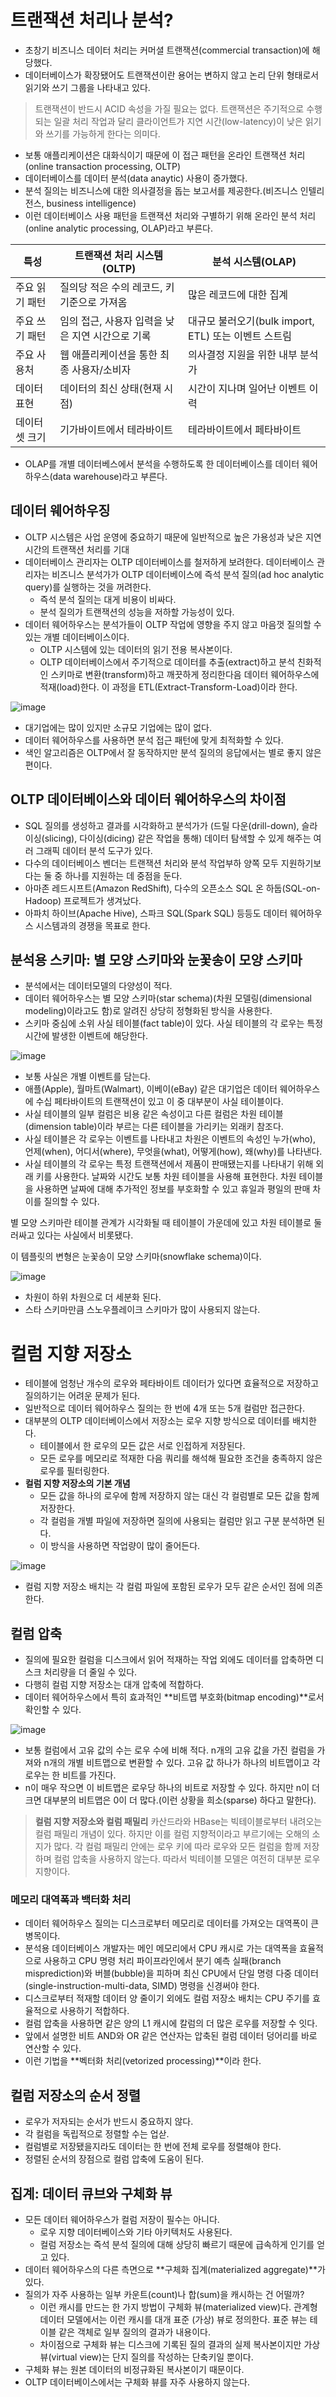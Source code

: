 # 트랜잭션 처리나 분석?

- 초창기 비즈니스 데이터 처리는 커머셜 트랜잭션(commercial transaction)에 해당했다.
- 데이터베이스가 확장됐어도 트랜잭션이란 용어는 변하지 않고 논리 단위 형태로서 읽기와 쓰기 그룹을 나타내고 있다.

> 트랜잭션이 반드시 ACID 속성을 가질 필요는 없다. 트랜잭션은 주기적으로 수행되는 일괄 처리 작업과 달리 클라이언트가 지연 시간(low-latency)이 낮은 읽기와 쓰기를 가능하게 한다는 의미다.

- 보통 애플리케이션은 대화식이기 때문에 이 접근 패턴을 온라인 트랜잭션 처리(online transaction processing, OLTP)
- 데이터베이스를 데이터 분석(data anaytic) 사용이 증가했다.
- 분석 질의는 비즈니스에 대한 의사결정을 돕는 보고서를 제공한다.(비즈니스 인텔리전스, business intelligence)
- 이런 데이터베이스 사용 패턴을 트랜잭션 처리와 구별하기 위해 온라인 분석 처리(online analytic processing, OLAP)라고 부른다.

| 특성 | 트랜잭션 처리 시스템(OLTP) | 분석 시스템(OLAP) |
| --- | --- | --- |
| 주요 읽기 패턴 | 질의당 적은 수의 레코드, 키 기준으로 가져옴 | 많은 레코드에 대한 집계 |
| 주요 쓰기 패턴 | 임의 접근, 사용자 입력을 낮은 지연 시간으로 기록 | 대규모 불러오기(bulk import, ETL) 또는 이벤트 스트림 |
| 주요 사용처 | 웹 애플리케이션을 통한 최종 사용자/소비자 | 의사결정 지원을 위한 내부 분석가 |
| 데이터 표현 | 데이터의 최신 상태(현재 시점) | 시간이 지나며 일어난 이벤트 이력 |
| 데이터셋 크기 | 기가바이트에서 테라바이트 | 테라바이트에서 페타바이트 |
- OLAP를 개별 데이터베스에서 분석을 수행하도록 한 데이터베이스를 데이터 웨어하우스(data warehouse)라고 부른다.

## 데이터 웨어하우징

- OLTP 시스템은 사업 운영에 중요하기 때문에 일반적으로 높은 가용성과 낮은 지연 시간의 트랜잭션 처리를 기대
- 데이터베이스 관리자는 OLTP 데이터베이스를 철저하게 보려한다. 데이터베이스 관리자는 비즈니스 분석가가 OLTP 데이터베이스에 즉석 분석 질의(ad hoc analytic query)를 실행하는 것을 꺼려한다.
    - 즉석 분석 질의는 대게 비용이 비싸다.
    - 분석 질의가 트랜잭션의 성능을 저하할 가능성이 있다.
- 데이터 웨어하우스는 분석가들이 OLTP 작업에 영향을 주지 않고 마음껏 질의할 수 있는 개별 데이터베이스이다.
    - OLTP 시스템에 있는 데이터의 읽기 전용 복사본이다.
    - OLTP 데이터베이스에서 주기적으로 데이터를 추출(extract)하고 분석 친화적인 스키마로 변환(transform)하고 깨끗하게 정리한다음 데이터 웨어하우스에 적재(load)한다. 이 과정을 ETL(Extract-Transform-Load)이라 한다.

![image](https://github.com/eastperson/23-11-DesigningDataIntensiveApplications/assets/66561524/0d8ac831-7845-4fed-96ce-e51977477654)

- 대기업에는 많이 있지만 소규모 기업에는 많이 없다.
- 데이터 웨어하우스를 사용하면 분석 접근 패턴에 맞게 최적화할 수 있다.
- 색인 알고리즘은 OLTP에서 잘 동작하지만 분석 질의의 응답에서는 별로 좋지 않은 편이다.

## OLTP 데이터베이스와 데이터 웨어하우스의 차이점

- SQL 질의를 생성하고 결과를 시각화하고 분석가가 (드릴 다운(drill-down), 슬라이싱(slicing), 다이싱(dicing) 같은 작업을 통해) 데이터 탐색할 수 있게 해주는 여러 그래픽 데이터 분석 도구가 있다.
- 다수의 데이터베이스 벤더는 트랜잭션 처리와 분석 작업부하 양쪽 모두 지원하기보다는 둘 중 하나를 지원하는 데 중점을 둔다.
- 아마존 레드시프트(Amazon RedShift), 다수의 오픈소스 SQL 온 하둡(SQL-on-Hadoop) 프로젝트가 생겨났다.
- 아파치 하이브(Apache Hive), 스파크 SQL(Spark SQL) 등등도 데이터 웨어하우스 시스템과의 경쟁을 목표로 한다.

## 분석용 스키마: 별 모양 스키마와 눈꽃송이 모양 스키마

- 분석에서는 데이터모델의 다양성이 적다.
- 데이터 웨어하우스는 별 모양 스키마(star schema)(차원 모델링(dimensional modeling)이라고도 함)로 알려진 상당히 정형화된 방식을 사용한다.
- 스키마 중심에 소위 사실 테이블(fact table)이 있다. 사실 테이블의 각 로우는 특정 시간에 발생한 이벤트에 해당한다.

![image](https://github.com/eastperson/23-11-DesigningDataIntensiveApplications/assets/66561524/a759872f-57f8-4c84-b073-10a9c0d87434)

- 보통 사실은 개별 이벤트를 담는다.
- 애플(Apple),  월마트(Walmart), 이베이(eBay) 같은 대기업은 데이터 웨어하우스에 수십 페타바이트의 트랜잭션이 있고 이 중 대부분이 사실 테이블이다.
- 사실 테이블의 일부 컬럼은 비용 같은 속성이고 다른 컬럼은 차원 테이블(dimension table)이라 부르는 다른 테이블을 가리키는 외래키 참조다.
- 사실 테이블은 각 로우는 이벤트를 나타내고 차원은 이벤트의 속성인 누가(who), 언제(when), 어디서(where), 무엇을(what), 어떻게(how), 왜(why)를 나타낸다.
- 사실 테이블의 각 로우는 특정 트랜잭션에서 제품이 판매됐는지를 나타내기 위해 외래 키를 사용한다. 날짜와 시간도 보통 차원 테이블을 사용해 표현한다. 차원 테이블을 사용하면 날짜에 대해 추가적인 정보를 부호화할 수 있고 휴일과 평일의 판매 차이를 질의할 수 있다.

별 모양 스키마란 테이블 관계가 시각화될 때 테이블이 가운데에 있고 차원 테이블로 둘러싸고 있다는 사실에서 비롯됐다.

이 템플릿의 변형은 눈꽃송이 모양 스키마(snowflake schema)이다.

![image](https://github.com/eastperson/23-11-DesigningDataIntensiveApplications/assets/66561524/94dad9b1-ba75-450f-87b7-898c022c8062)

- 차원이 하위 차원으로 더 세분화 된다.
- 스타 스키마만큼 스노우플레이크 스키마가 많이 사용되지 않는다.

# 컬럼 지향 저장소

- 테이블에 엄청난 개수의 로우와 페타바이트 데이터가 있다면 효율적으로 저장하고 질의하기는 어려운 문제가 된다.
- 일반적으로 데이터 웨어하우스 질의는 한 번에 4개 또는 5개 컬럼만 접근한다.
- 대부분의 OLTP 데이터베이스에서 저장소는 로우 지향 방식으로 데이터를 배치한다.
    - 테이블에서 한 로우의 모든 값은 서로 인접하게 저장된다.
    - 모든 로우를 메모리로 적재한 다음 쿼리를 해석해 필요한 조건을 충족하지 않은 로우를 필터링한다.
- **컬럼 지향 저장소의 기본 개념**
    - 모든 값을 하나의 로우에 함께 저장하지 않는 대신 각 컬럼별로 모든 값을 함께 저장한다.
    - 각 컬럼을 개별 파일에 저장하면 질의에 사용되는 컬럼만 읽고 구분 분석하면 된다.
    - 이 방식을 사용하면 작업량이 많이 줄어든다.

![image](https://github.com/eastperson/23-11-DesigningDataIntensiveApplications/assets/66561524/46e6b08a-4e9d-43b7-b460-585cb1247354)

- 컬럼 지향 저장소 배치는 각 컬럼 파일에 포함된 로우가 모두 같은 순서인 점에 의존한다.

## 컬럼 압축

- 질의에 필요한 컬럼을 디스크에서 읽어 적재하는 작업 외에도 데이터를 압축하면 디스크 처리량을 더 줄일 수 있다.
- 다행히 컬럼 지향 저장소는 대개 압축에 적합하다.
- 데이터 웨어하우스에서 특히 효과적인 **비트맵 부호화(bitmap encoding)**로서 확인할 수 있다.

![image](https://github.com/eastperson/23-11-DesigningDataIntensiveApplications/assets/66561524/9b69c1ec-44ed-447c-ade8-a94cf5df3539)

- 보통 컬럼에서 고유 값의 수는 로우 수에 비해 적다. n개의 고유 값을 가진 컬럼을 가져와 n개의 개별 비트맵으로 변환할 수 있다. 고유 값 하나가 하나의 비트맵이고 각 로우는 한 비트를 가진다.
- n이 매우 작으면 이 비트맵은 로우당 하나의 비트로 저장할 수 있다. 하지만 n이 더 크면 대부분의 비트맵은 0이 더 많다.(이런 상황을 희소(sparse) 하다고 말한다).

> **컬럼 지향 저장소와 컬럼 패밀리**
> 카산드라와 HBase는 빅테이블로부터 내려오는 컬럼 패밀리 개념이 있다. 하지만 이를 컬럼 지향적이라고 부르기에는 오해의 소지가 많다. 각 컬럼 패밀리 안에는 로우 키에 따라 로우와 모든 컬럼을 함께 저장하며 컬럼 압축을 사용하지 않는다. 따라서 빅테이블 모델은 여전히 대부분 로우 지향이다.

### 메모리 대역폭과 백터화 처리

- 데이터 웨어하우스 질의는 디스크로부터 메모리로 데이터를 가져오는 대역폭이 큰 병목이다.
- 분석용 데이터베이스 개발자는 메인 메모리에서 CPU 캐시로 가는 대역폭을 효율적으로 사용하고 CPU 명령 처리 파이프라인에서 분기 예측 실패(branch misprediction)와 버블(bubble)을 피하며 최신 CPU에서 단일 명령 다중 데이터(single-instruction-multi-data, SIMD) 명령을 신경써야 한다.
- 디스크로부터 적재할 데이터 양 줄이기 외에도 컬럼 저장소 배치는 CPU 주기를 효율적으로 사용하기 적합하다.
- 컬럼 압축을 사용하면 같은 양의 L1 캐시에 칼럼의 더 많은 로우를 저장할 수 잇다.
- 앞에서 설명한 비트 AND와 OR 같은 연산자는 압축된 컬럼 데이터 덩어리를 바로 연산할 수 있다.
- 이런 기법을 **벡터화 처리(vetorized processing)**이라 한다.

## 컬럼 저장소의 순서 정렬

- 로우가 저자되는 순서가 반드시 중요하지 않다.
- 각 컬럼을 독립적으로 정렬할 수는 업삳.
- 컬럼별로 저장됐을지라도 데이터는 한 번에 전체 로우를 정렬해야 한다.
- 정렬된 순서의 장점으로 컬럼 압축에 도움이 된다.

## 집계: 데이터 큐브와 구체화 뷰

- 모든 데이터 웨어하우스가 컬럼 저장이 필수는 아니다.
    - 로우 지향 데이터베이스와 기타 아키텍처도 사용된다.
    - 컬럼 저장소는 즉석 분석 질의에 대해 상당히 빠르기 때문에 급속하게 인기를 얻고 있다.
- 데이터 웨어하우스의 다른 측면으로 **구체화 집계(materialized aggregate)**가 있다.
- 질의가 자주 사용하는 일부 카운트(count)나 합(sum)을 캐시하는 건 어떨까?
    - 이런 캐시를 만드는 한 가지 방법이 구체화 뷰(materialized view)다. 관계형 데이터 모델에서는 이런 캐시를 대개 표준 (가상) 뷰로 정의한다. 표준 뷰는 테이블 같은 객체로 일부 질의의 결과가 내용이다.
    - 차이점으로 구체화 뷰는 디스크에 기록된 질의 결과의 실제 복사본이지만 가상 뷰(virtual view)는 단지 질의를 작성하는 단축키일 뿐이다.
- 구체화 뷰는 원본 데이터의 비정규화된 복사본이기 때문이다.
- OLTP 데이터베이스에서는 구체화 뷰를 자주 사용하지 않는다.
